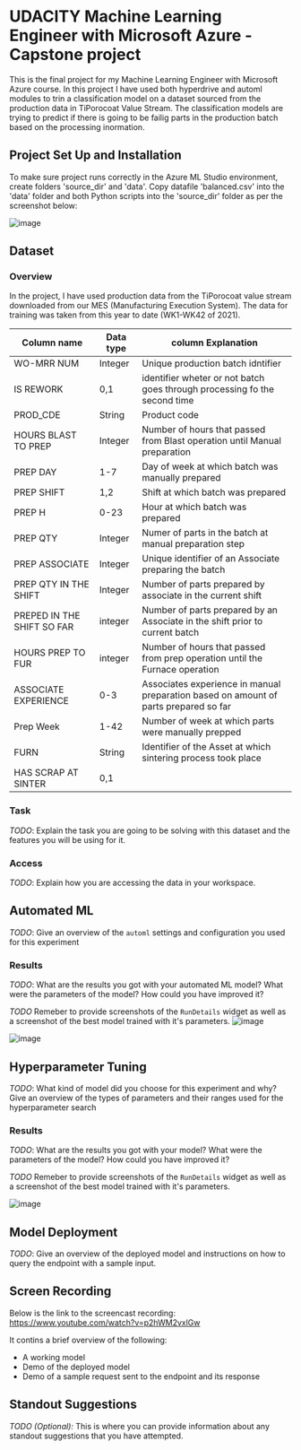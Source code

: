 # UDACITY Machine Learning Engineer with Microsoft Azure - Capstone project

This is the final project for my Machine Learning Engineer with Microsoft Azure course. In this project I have used both hyperdrive and automl modules to trin a classification model on a dataset sourced from the production data in TiPorocoat Value Stream. The classification models are trying to predict if there is going to be failig parts in the production batch based on the processing inormation.

## Project Set Up and Installation

To make sure project runs correctly in the Azure ML Studio environment, create folders 'source_dir' and 'data'. Copy datafile 'balanced.csv' into the 'data' folder and both Python scripts into the 'source_dir' folder as per the screenshot below:

![image](https://user-images.githubusercontent.com/77756713/139918574-ef68310a-0d88-4c24-83f1-e6eb69748598.png)


## Dataset

### Overview

In the project, I have used production data from the TiPorocoat value stream downloaded from our MES (Manufacturing Execution System). The data for training was taken from this year to date (WK1-WK42 of 2021).

| Column name | Data type |column Explanation|
|---------|--|------------|
|WO-MRR NUM| Integer |Unique production batch idntifier|
|IS REWORK| 0,1| identifier wheter or not batch goes through processing fo the second time|
|PROD_CDE| String| Product code|
|HOURS BLAST TO PREP | Integer |Number of hours that passed from Blast operation until Manual preparation|
|PREP DAY |1-7| Day of week at which batch was manually prepared|
|PREP SHIFT|1,2| Shift at which batch was prepared|
|PREP H |0-23| Hour at which batch was prepared|
|PREP QTY| Integer| Numer of parts in the batch at manual preparation step |
|PREP ASSOCIATE | Integer| Unique identifier of an Associate preparing the batch |
|PREP QTY IN THE SHIFT | Integer| Number of parts prepared by associate in the current shift|
|PREPED IN THE SHIFT SO FAR | integer | Number of parts prepared by an Associate in the shift prior to current batch |
|HOURS PREP TO FUR	| integer| Number of hours that passed from prep operation until the Furnace operation|
|ASSOCIATE EXPERIENCE| 0-3| Associates experience in manual preparation based on amount of parts prepared so far|
|Prep Week| 1-42| Number of week at which parts were manually prepped|
|FURN| String| Identifier of the Asset at which sintering process took place|
|HAS SCRAP AT SINTER|0,1 | | |


### Task
*TODO*: Explain the task you are going to be solving with this dataset and the features you will be using for it.

### Access
*TODO*: Explain how you are accessing the data in your workspace.

## Automated ML
*TODO*: Give an overview of the `automl` settings and configuration you used for this experiment




### Results
*TODO*: What are the results you got with your automated ML model? What were the parameters of the model? How could you have improved it?



*TODO* Remeber to provide screenshots of the `RunDetails` widget as well as a screenshot of the best model trained with it's parameters.
![image](https://user-images.githubusercontent.com/77756713/138364289-81f7a2c3-8fd7-4a85-ba16-b991ad19d9b6.png)


![image](https://user-images.githubusercontent.com/77756713/138364402-82736541-11d9-46f5-a320-dbbb82bdac2f.png)

## Hyperparameter Tuning
*TODO*: What kind of model did you choose for this experiment and why? Give an overview of the types of parameters and their ranges used for the hyperparameter search


### Results
*TODO*: What are the results you got with your model? What were the parameters of the model? How could you have improved it?

*TODO* Remeber to provide screenshots of the `RunDetails` widget as well as a screenshot of the best model trained with it's parameters.

![image](https://user-images.githubusercontent.com/77756713/138364877-faf83d3f-4aaa-436f-aa87-1797f608ce99.png)


## Model Deployment
*TODO*: Give an overview of the deployed model and instructions on how to query the endpoint with a sample input.

## Screen Recording

Below is the link to the screencast recording: 
https://www.youtube.com/watch?v=p2hWM2vxlGw

It contins a brief overview of the following:
- A working model
- Demo of the deployed  model
- Demo of a sample request sent to the endpoint and its response

## Standout Suggestions
*TODO (Optional):* This is where you can provide information about any standout suggestions that you have attempted.

